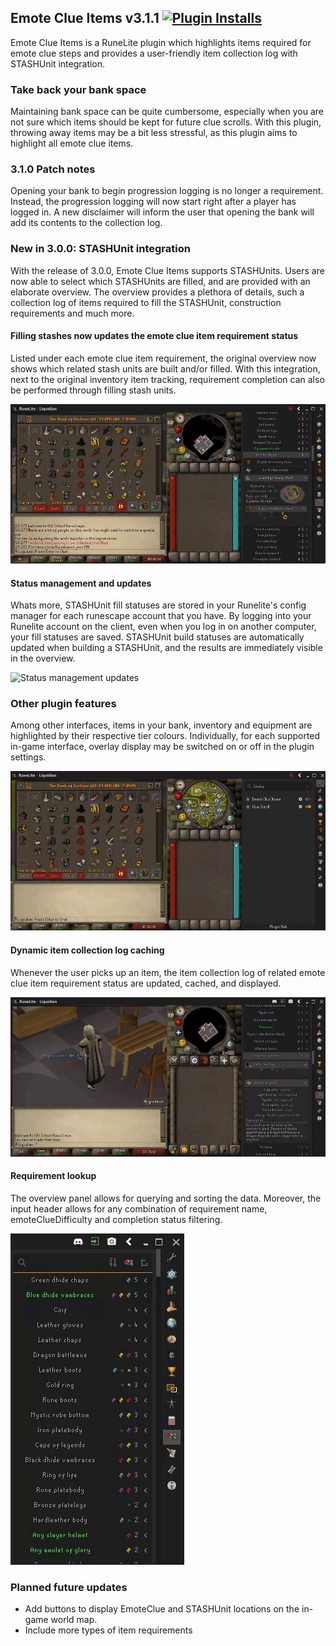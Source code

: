 ## Emote Clue Items v3.1.1 [![Plugin Installs](http://img.shields.io/endpoint?url=https://i.pluginhub.info/shields/installs/plugin/emote-clue-items&label=Active%20installs)](https://runelite.net/plugin-hub/Lars%20van%20Soest)

Emote Clue Items is a RuneLite plugin which highlights items required for emote clue steps and provides a user-friendly
item collection log with STASHUnit integration.

### Take back your bank space

Maintaining bank space can be quite cumbersome, especially when you are not sure which items should be kept for future
clue scrolls. With this plugin, throwing away items may be a bit less stressful, as this plugin aims to highlight all
emote clue items.

### 3.1.0 Patch notes
Opening your bank to begin progression logging is no longer a requirement. Instead, the progression logging will now start
right after a player has logged in. A new disclaimer will inform the user that opening the bank will add its contents
to the collection log.

### New in 3.0.0: STASHUnit integration

With the release of 3.0.0, Emote Clue Items supports STASHUnits. Users are now able to select which STASHUnits are
filled, and are provided with an elaborate overview. The overview provides a plethora of details, such a collection log
of items required to fill the STASHUnit, construction requirements and much more.

#### Filling stashes now updates the emote clue item requirement status

Listed under each emote clue item requirement, the original overview now shows which related stash units are built
and/or filled. With this integration, next to the original inventory item tracking, requirement completion can also be
performed through filling stash units.

![Filling stashes updates status](/readme/filling-stashes-updates-status.gif)

#### Status management and updates

Whats more, STASHUnit fill statuses are stored in your Runelite's config manager for each runescape account that you
have. By logging into your Runelite account on the client, even when you log in on another computer, your fill statuses
are saved. STASHUnit build statuses are automatically updated when building a STASHUnit, and the results are immediately
visible in the overview.

![Status management updates](/readme/status-management-updates.gif)

### Other plugin features

Among other interfaces, items in your bank, inventory and equipment are highlighted by their respective tier colours.
Individually, for each supported in-game interface, overlay display may be switched on or off in the plugin settings.

![Interface item highlighting](/readme/interface-item-highlighting.gif)

#### Dynamic item collection log caching

Whenever the user picks up an item, the item collection log of related emote clue item requirement status are updated,
cached, and displayed.

![Item collection log caching](/readme/item-collection-log-caching.gif)

#### Requirement lookup

The overview panel allows for querying and sorting the data. Moreover, the input header allows for any combination of
requirement name, emoteClueDifficulty and completion status filtering.

![Requirement lookup](/readme/requirement-lookup.gif)

### Planned future updates

- Add buttons to display EmoteClue and STASHUnit locations on the in-game world map.
- Include more types of item requirements
